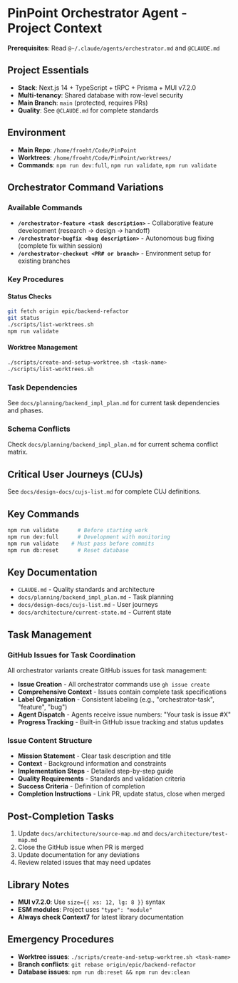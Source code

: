 # PinPoint Orchestrator Agent - Project Context

**Prerequisites**: Read `@~/.claude/agents/orchestrator.md` and `@CLAUDE.md`

## Project Essentials

- **Stack**: Next.js 14 + TypeScript + tRPC + Prisma + MUI v7.2.0
- **Multi-tenancy**: Shared database with row-level security
- **Main Branch**: `main` (protected, requires PRs)
- **Quality**: See `@CLAUDE.md` for complete standards

## Environment

- **Main Repo**: `/home/froeht/Code/PinPoint`
- **Worktrees**: `/home/froeht/Code/PinPoint/worktrees/`
- **Commands**: `npm run dev:full`, `npm run validate`, `npm run validate`

## Orchestrator Command Variations

### Available Commands

- **`/orchestrator-feature <task description>`** - Collaborative feature development (research → design → handoff)
- **`/orchestrator-bugfix <bug description>`** - Autonomous bug fixing (complete fix within session)
- **`/orchestrator-checkout <PR# or branch>`** - Environment setup for existing branches

### Key Procedures

#### Status Checks

```bash
git fetch origin epic/backend-refactor
git status
./scripts/list-worktrees.sh
npm run validate
```

#### Worktree Management

```bash
./scripts/create-and-setup-worktree.sh <task-name>
./scripts/list-worktrees.sh
```

### Task Dependencies

See `docs/planning/backend_impl_plan.md` for current task dependencies and phases.

### Schema Conflicts

Check `docs/planning/backend_impl_plan.md` for current schema conflict matrix.

## Critical User Journeys (CUJs)

See `docs/design-docs/cujs-list.md` for complete CUJ definitions.

## Key Commands

```bash
npm run validate      # Before starting work
npm run dev:full      # Development with monitoring
npm run validate    # Must pass before commits
npm run db:reset      # Reset database
```

## Key Documentation

- `CLAUDE.md` - Quality standards and architecture
- `docs/planning/backend_impl_plan.md` - Task planning
- `docs/design-docs/cujs-list.md` - User journeys
- `docs/architecture/current-state.md` - Current state

## Task Management

### GitHub Issues for Task Coordination

All orchestrator variants create GitHub issues for task management:

- **Issue Creation** - All orchestrator commands use `gh issue create`
- **Comprehensive Context** - Issues contain complete task specifications
- **Label Organization** - Consistent labeling (e.g., "orchestrator-task", "feature", "bug")
- **Agent Dispatch** - Agents receive issue numbers: "Your task is issue #X"
- **Progress Tracking** - Built-in GitHub issue tracking and status updates

### Issue Content Structure

- **Mission Statement** - Clear task description and title
- **Context** - Background information and constraints
- **Implementation Steps** - Detailed step-by-step guide
- **Quality Requirements** - Standards and validation criteria
- **Success Criteria** - Definition of completion
- **Completion Instructions** - Link PR, update status, close when merged

## Post-Completion Tasks

1. Update `docs/architecture/source-map.md` and `docs/architecture/test-map.md`
2. Close the GitHub issue when PR is merged
3. Update documentation for any deviations
4. Review related issues that may need updates

## Library Notes

- **MUI v7.2.0**: Use `size={{ xs: 12, lg: 8 }}` syntax
- **ESM modules**: Project uses `"type": "module"`
- **Always check Context7** for latest library documentation

## Emergency Procedures

- **Worktree issues**: `./scripts/create-and-setup-worktree.sh <task-name>`
- **Branch conflicts**: `git rebase origin/epic/backend-refactor`
- **Database issues**: `npm run db:reset && npm run dev:clean`
